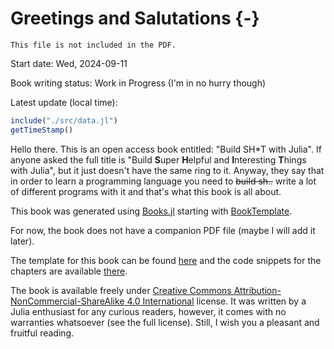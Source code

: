 # Greetings and Salutations {-}

```{=comment}
This file is not included in the PDF.
```

Start date: Wed, 2024-09-11

Book writing status: Work in Progress (I'm in no hurry though)

Latest update (local time):

```jl
include("./src/data.jl")
getTimeStamp()
```

Hello there. This is an open access book entitled: "Build SH\*T with Julia". If
anyone asked the full title is "Build **S**uper **H**elpful and **I**nteresting
**T**hings with Julia", but it just doesn't have the same ring to it. Anyway,
they say that in order to learn a programming language you need to ~~build
sh..~~ write a lot of different programs with it and that's what this book is
all about.

This book was generated using [Books.jl](https://github.com/JuliaBooks/Books.jl)
starting with [BookTemplate](https://github.com/JuliaBooks/BookTemplate).

For now, the book does not have a companion PDF file (maybe I will add it
later).

The template for this book can be found
[here](https://github.com/b-lukaszuk/BS_wJ_eng) and the code snippets for the
chapters are available
[there](https://github.com/b-lukaszuk/BS_wJ_eng/tree/main/code_snippets).

The book is available freely under [Creative Commons
Attribution-NonCommercial-ShareAlike 4.0
International](http://creativecommons.org/licenses/by-nc-sa/4.0/) license. It
was written by a Julia enthusiast for any curious readers, however, it comes
with no warranties whatsoever (see the full license). Still, I wish you a
pleasant and fruitful reading.
